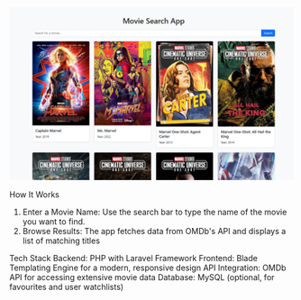 ![Image Alt](https://github.com/Coder-Sidney/1st-Movie-Search-App/blob/0c3650fb36c22d610f0adcd99286da4ed59fa86a/Screenshot%202024-12-06%20230645.png)

How It Works
1. Enter a Movie Name: Use the search bar to type the name of the movie you want to find.
2. Browse Results: The app fetches data from OMDb's API and displays a list of matching titles

Tech Stack
Backend: PHP with Laravel Framework
Frontend: Blade Templating Engine for a modern, responsive design
API Integration: OMDb API for accessing extensive movie data
Database: MySQL (optional, for favourites and user watchlists)
